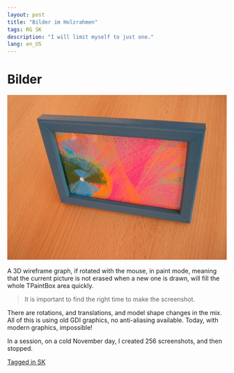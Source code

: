```yaml
---
layout: post
title: "Bilder im Holzrahmen"
tags: RG SK
description: "I will limit myself to just one."
lang: en_US
---
```


# Bilder

![RG Rahmen 13](images/Gallery/rg-rahmen-13.jpg)

A 3D wireframe graph, if rotated with the mouse, 
in paint mode,
meaning that the current picture is not erased when a new one is drawn,
will fill the whole TPaintBox area quickly.

> It is important to find the right time to make the screenshot.

There are rotations, and translations, and model shape changes in the mix.
All of this is using old GDI graphics, no anti-aliasing available.
Today, with modern graphics, impossible!

In a session, on a cold November day, I created 256 screenshots, and then stopped.

[Tagged in SK](tag/SK.html)